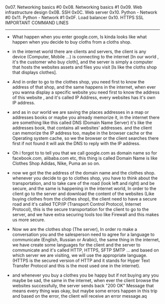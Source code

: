 0x07. Networking basics #0
0x08. Networking basics #1
0x09. Web infrastructure design
0x0B. SSH
0x0C. Web server
0x10. Python - Network #0
0x11. Python - Network #1
0x0F. Load balancer
0x10. HTTPS SSL
IMPORTANT COMMAND LINES

---

- What happen when you enter google.com, Is kinda looks like what happen when you decide to buy cloths from a cloths shop.

- in the internet world there are clients and servers, the client is any device (Computer, Mobile ...) is connecting to the internet [In our world , it's the customer who buy cloth], and the server is simply a computer that hosts the websites assets and files you visit [Is like the cloths shop that displays clothes].

- And in order to go to the clothes shop, you need first to know the address of that shop, and the same happens in the internet, when ever you wanna display a specific website you need first to know the address of this website , and it's called IP Address, every websites has it's own IP address.

- and as in our world we are saving the places addresses in a map or addresses books or maybe you already memorize it, in the internet there are something like this called DNS (Domain Name Server) it's like the addresses book, that contains all websites' addresses. and the client can memorize the IP address too, maybe in the browser cache or the Operating system cache, so we the browser or the client searches there first if not found it will ask the DNS to reply with the IP address.

- Oh i forgot to to tell you that we call google.com as domain name so for facebook.com, alibaba.com etc, this thing is called Domain Name is like Clothes Shop Adidas, Nike, Puma an so on.

- now we got the the address of the domain name and the clothes shop. whenever you decide to go to clothes shop, you have to think about the transportation, and to take care of the road (look left and right) and be secure, and the same is happening in the internet world, In order to the client go to the server and download the content of the websites (Like buying clothes from the clothes shop), the client need to have a secure road and it's called TCP/IP (Transport Control Protocol, Internet Protocol), this is the secure transportation for the client to go to the server, and we have extra securing tools too like Firewall and this makes us more secure.

- Now we are the clothes shop (The server), In order ro make a conversation you and the salesperson need to agree for a language to communicate (English, Russian or Arabic), the same thing in the internet, we have create some languages for the client and the server to communicate and it's called HTTP, HTTPS, SFTP SMTP ... and based on which server we are visiting, we will use the appropriate language. (HTTPS is the secured version of HTTP and it stands for Hyper Text Transfer Protocol and this is the most used one in the internet).

- and whenever you buy a clothes you be happy but if not buying any you maybe be sad, the same in the internet, when ever the client browse the websites successfully, the server sends back "200 OK" Message that means every thing was okay, but maybe some errors happen in this trip and based on the error, the client will receive an error message.aq
